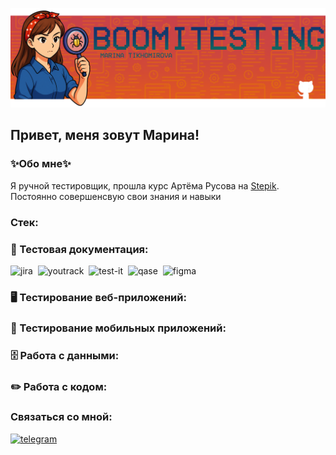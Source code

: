 [![Header](https://github.com/boomitesting/boomitesting/blob/main/assets/Git_oblojka2.png)](https://github.com/boomitesting)

## Привет, меня зовут Марина!

### ✨Обо мне✨

Я ручной тестировщик, прошла курс Артёма Русова на [Stepik](https://stepik.org/cert/2977673). Постоянно совершенсвую свои знания и навыки

### Стек:

### 📁 Тестовая документация:
<div>
  <img src="https://cdn.jsdelivr.net/gh/devicons/devicon/icons/jira/jira-original.svg" title="jira" alt="jira" width="40" height="40"/>&nbsp;
  <img src="https://upload.wikimedia.org/wikipedia/commons/thumb/8/8d/YouTrack_Icon.svg/1024px-YouTrack_Icon.svg.png?20200803082248" title="youtrack" alt="youtrack" width="40" height="40"/>&nbsp;
  <img src="https://docs.testit.software/images/testit_logo_icon_blue.png" title="test-it" alt="test-it" width="40" height="40"/>&nbsp;
  <img src="https://luna1.co/eb0187.png" title="qase" alt="qase" width="40" height="40"/>&nbsp;
  <img src="https://cdn.jsdelivr.net/gh/devicons/devicon/icons/figma/figma-original.svg" title="figma" alt="figma" width="40" height="40"/>&nbsp;
</div>

### 🖥 Тестирование веб-приложений:

### 📱 Тестирование мобильных приложений:

### 🗄 Работа с данными:

### ✏️ Работа с кодом:

### Связаться со мной:

 <div id="badges">
     <a href="https://t.me/@tihm_m" target="_blank">
      <img src="https://cdn-icons-png.flaticon.com/512/2111/2111646.png" width="40" height="40" alt="telegram" />
    </a>
  </div>
